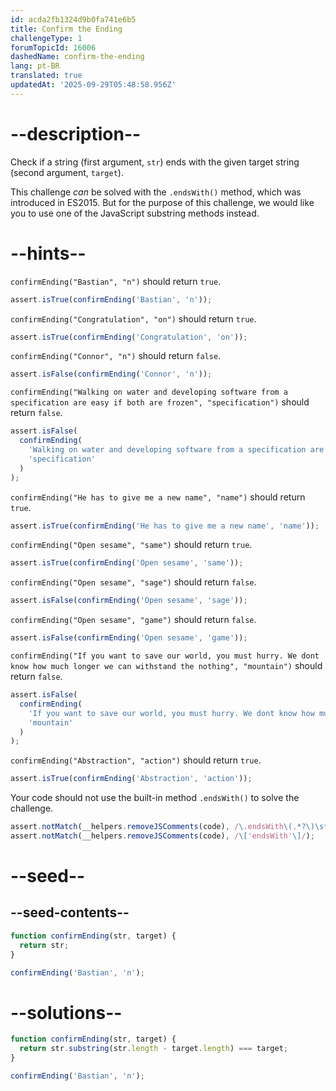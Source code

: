 ```yaml
---
id: acda2fb1324d9b0fa741e6b5
title: Confirm the Ending
challengeType: 1
forumTopicId: 16006
dashedName: confirm-the-ending
lang: pt-BR
translated: true
updatedAt: '2025-09-29T05:48:58.956Z'
---
```


# --description--

Check if a string (first argument, `str`) ends with the given target string (second argument, `target`).

This challenge _can_ be solved with the `.endsWith()` method, which was introduced in ES2015. But for the purpose of this challenge, we would like you to use one of the JavaScript substring methods instead.

# --hints--

`confirmEnding("Bastian", "n")` should return `true`.

```js
assert.isTrue(confirmEnding('Bastian', 'n'));
```

`confirmEnding("Congratulation", "on")` should return `true`.

```js
assert.isTrue(confirmEnding('Congratulation', 'on'));
```

`confirmEnding("Connor", "n")` should return `false`.

```js
assert.isFalse(confirmEnding('Connor', 'n'));
```

`confirmEnding("Walking on water and developing software from a specification are easy if both are frozen", "specification")` should return `false`.

```js
assert.isFalse(
  confirmEnding(
    'Walking on water and developing software from a specification are easy if both are frozen',
    'specification'
  )
);
```

`confirmEnding("He has to give me a new name", "name")` should return `true`.

```js
assert.isTrue(confirmEnding('He has to give me a new name', 'name'));
```

`confirmEnding("Open sesame", "same")` should return `true`.

```js
assert.isTrue(confirmEnding('Open sesame', 'same'));
```

`confirmEnding("Open sesame", "sage")` should return `false`.

```js
assert.isFalse(confirmEnding('Open sesame', 'sage'));
```

`confirmEnding("Open sesame", "game")` should return `false`.

```js
assert.isFalse(confirmEnding('Open sesame', 'game'));
```

`confirmEnding("If you want to save our world, you must hurry. We dont know how much longer we can withstand the nothing", "mountain")` should return `false`.

```js
assert.isFalse(
  confirmEnding(
    'If you want to save our world, you must hurry. We dont know how much longer we can withstand the nothing',
    'mountain'
  )
);
```

`confirmEnding("Abstraction", "action")` should return `true`.

```js
assert.isTrue(confirmEnding('Abstraction', 'action'));
```

Your code should not use the built-in method `.endsWith()` to solve the challenge.

```js
assert.notMatch(__helpers.removeJSComments(code), /\.endsWith\(.*?\)\s*?;?/);
assert.notMatch(__helpers.removeJSComments(code), /\['endsWith'\]/);
```

# --seed--

## --seed-contents--

```js
function confirmEnding(str, target) {
  return str;
}

confirmEnding('Bastian', 'n');
```

# --solutions--

```js
function confirmEnding(str, target) {
  return str.substring(str.length - target.length) === target;
}

confirmEnding('Bastian', 'n');
```

